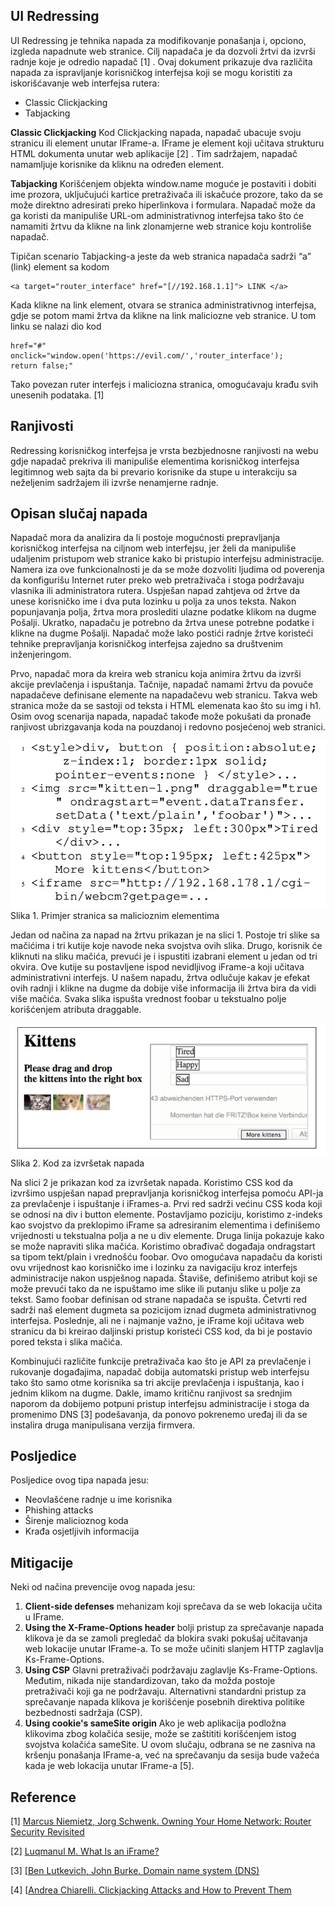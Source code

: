 ## UI Redressing

UI Redressing je tehnika napada za modifikovanje ponašanja i, opciono, izgleda napadnute web stranice. Cilj napadača je da dozvoli žrtvi da izvrši radnje koje je odredio napadač [1] . Ovaj dokument prikazuje dva različita napada za ispravljanje korisničkog interfejsa koji se mogu koristiti za iskorišćavanje web interfejsa rutera:

- Classic Clickjacking
- Tabjacking

**Classic Clickjacking**
Kod Clickjacking napada, napadač ubacuje svoju stranicu ili element unutar IFrame-a. IFrame je element koji učitava strukturu HTML dokumenta unutar web aplikacije [2] . Tim sadržajem, napadač namamljuje korisnike da kliknu na određen element.

**Tabjacking**
Korišćenjem objekta window.name moguće je postaviti i dobiti ime prozora, uključujući kartice pretraživača ili iskačuće prozore, tako da se može direktno adresirati preko hiperlinkova i formulara. Napadač može da ga koristi da manipuliše URL-om administrativnog interfejsa tako što će namamiti žrtvu da klikne na link zlonamjerne web stranice koju kontroliše napadač.

Tipičan scenario Tabjacking-a jeste da web stranica napadača sadrži “a” (link) element sa kodom

    <a target="router_interface" href="[//192.168.1.1]"> LINK </a>

Kada klikne na link element, otvara se stranica administrativnog interfejsa, gdje se potom mami žrtva da klikne na link maliciozne veb stranice. U tom linku se nalazi dio kod

    href="#"
    onclick="window.open('https://evil.com/','router_interface');
    return false;"

Tako povezan ruter interfejs i maliciozna stranica, omogućavaju krađu svih unesenih podataka. [1]

## Ranjivosti

Redressing korisničkog interfejsa je vrsta bezbjednosne ranjivosti na webu gdje napadač prekriva ili manipuliše elementima korisničkog interfejsa legitimnog web sajta da bi prevario korisnike da stupe u interakciju sa neželjenim sadržajem ili izvrše nenamjerne radnje.

## Opisan slučaj napada

Napadač mora da analizira da li postoje mogućnosti prepravljanja korisničkog interfejsa na ciljnom web interfejsu, jer želi da manipuliše udaljenim pristupom web stranice kako bi pristupio interfejsu administracije. Namera iza ove funkcionalnosti je da se može dozvoliti ljudima od poverenja da konfigurišu Internet ruter preko web pretraživača i stoga podržavaju vlasnika ili administratora rutera. Uspješan napad zahtjeva od žrtve da unese korisničko ime i dva puta lozinku u polja za unos teksta. Nakon popunjavanja polja, žrtva mora proslediti ulazne podatke klikom na dugme Pošalji. Ukratko, napadaču je potrebno da žrtva unese potrebne podatke i klikne na dugme Pošalji. Napadač može lako postići radnje žrtve koristeći tehnike prepravljanja korisničkog interfejsa zajedno sa društvenim inženjeringom.

Prvo, napadač mora da kreira web stranicu koja animira žrtvu da izvrši akcije prevlačenja i ispuštanja. Tačnije, napadač namami žrtvu da povuče napadačeve definisane elemente na napadačevu web stranicu. Takva web stranica može da se sastoji od teksta i HTML elemenata kao što su img i h1. Osim ovog scenarija napada, napadač takođe može pokušati da pronađe ranjivost ubrizgavanja koda na pouzdanoj i redovno posjećenoj web stranici.

![Botnet.png](Images/UIRedressingCode.png)
<br>
Slika 1. Primjer stranica sa malicioznim elementima

Jedan od načina za napad na žrtvu prikazan je na slici 1. Postoje tri slike sa mačićima i tri kutije koje navode neka svojstva ovih slika. Drugo, korisnik će kliknuti na sliku mačića, prevući je i ispustiti izabrani element u jedan od tri okvira. Ove kutije su postavljene ispod nevidljivog iFrame-a koji učitava administrativni interfejs. U našem napadu, žrtva odlučuje kakav je efekat ovih radnji i klikne na dugme da dobije više informacija ili žrtva bira da vidi više mačića. Svaka slika ispušta vrednost foobar u tekstualno polje korišćenjem atributa draggable.

![Botnet.png](Images/Cats.png)
<br> Slika 2. Kod za izvršetak napada

Na slici 2 je prikazan kod za izvršetak napada. Koristimo CSS kod da izvršimo uspješan napad prepravljanja korisničkog interfejsa pomoću API-ja za prevlačenje i ispuštanje i iFrames-a. Prvi red sadrži većinu CSS koda koji se odnosi na div i button elemente. Postavljamo poziciju, koristimo z-indeks kao svojstvo da preklopimo iFrame sa adresiranim elementima i definišemo vrijednosti u tekstualna polja a ne u div elemente. Druga linija pokazuje kako se može napraviti slika mačića. Koristimo obrađivač događaja ondragstart sa tipom tekt/plain i vrednošću foobar. Ovo omogućava napadaču da koristi ovu vrijednost kao korisničko ime i lozinku za navigaciju kroz interfejs administracije nakon uspješnog napada. Štaviše, definišemo atribut koji se može prevući tako da ne ispuštamo ime slike ili putanju slike u polje za tekst. Samo foobar definisan od strane napadača se ispušta. Četvrti red sadrži naš element dugmeta sa pozicijom iznad dugmeta administrativnog interfejsa. Poslednje, ali ne i najmanje važno, je iFrame koji učitava web stranicu da bi kreirao daljinski pristup koristeći CSS kod, da bi je postavio pored teksta i slika mačića.

Kombinujući različite funkcije pretraživača kao što je API za prevlačenje i rukovanje događajima, napadač dobija automatski pristup web interfejsu tako što samo otme korisnika sa tri akcije prevlačenja i ispuštanja, kao i jednim klikom na dugme. Dakle, imamo kritičnu ranjivost sa srednjim naporom da dobijemo potpuni pristup interfejsu administracije i stoga da promenimo DNS [3] podešavanja, da ponovo pokrenemo uređaj ili da se instalira druga manipulisana verzija firmvera.

## Posljedice

Posljedice ovog tipa napada jesu:

- Neovlašćene radnje u ime korisnika
- Phishing attacks
- Širenje malicioznog koda
- Krađa osjetljivih informacija

## Mitigacije

Neki od načina prevencije ovog napada jesu:

1. **Client-side defenses** mehanizam koji sprečava da se web lokacija učita u IFrame.
2. **Using the X-Frame-Options header** bolji pristup za sprečavanje napada klikova je da se zamoli pregledač da blokira svaki pokušaj učitavanja web lokacije unutar IFrame-a. To se može učiniti slanjem HTTP zaglavlja Ks-Frame-Options.
3. **Using CSP** Glavni pretraživači podržavaju zaglavlje Ks-Frame-Options. Međutim, nikada nije standardizovan, tako da možda postoje pretraživači koji ga ne podržavaju. Alternativni standardni pristup za sprečavanje napada klikova je korišćenje posebnih direktiva politike bezbednosti sadržaja (CSP).
4. **Using cookie's sameSite origin** Ako je web aplikacija podložna klikovima zbog kolačića sesije, može se zaštititi korišćenjem istog svojstva kolačića sameSite. U ovom slučaju, odbrana se ne zasniva na kršenju ponašanja IFrame-a, već na sprečavanju da sesija bude važeća kada je web lokacija unutar IFrame-a [5].

## Reference

[1] [Marcus Niemietz, Jorg Schwenk. Owning Your Home Network: Router Security Revisited](https://arxiv.org/pdf/1506.04112.pdf)

[2] [Luqmanul M. What Is an iFrame?](https://www.hostinger.com/tutorials/what-is-iframe/)

[3] [[Ben Lutkevich, John Burke. Domain name system (DNS)](https://www.techtarget.com/searchnetworking/definition/domain-name-system)

[4] [[Andrea Chiarelli. Clickjacking Attacks and How to Prevent Them](https://auth0.com/blog/preventing-clickjacking-attacks/#Prevent-Clickjacking-Attacks)
